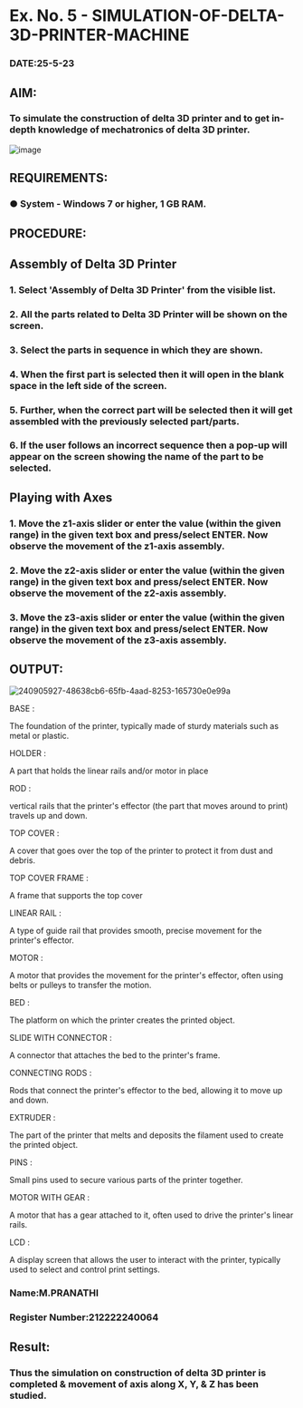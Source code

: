 # Ex. No. 5 - SIMULATION-OF-DELTA-3D-PRINTER-MACHINE

### DATE:25-5-23 
## AIM:
### To simulate the construction of delta 3D printer and to get in-depth knowledge of mechatronics of delta 3D printer.

![image](https://github.com/Sellakumar1987/Ex.-No.-5---SIMULATION-OF-DELTA-3D-PRINTER-MACHINE/assets/113594316/c784471e-098f-456d-9c1b-e9f0ce56cc9b)

## REQUIREMENTS:
### ●	System - Windows 7 or higher, 1 GB RAM.

## PROCEDURE:

## Assembly of Delta 3D Printer
### 1.	Select 'Assembly of Delta 3D Printer' from the visible list.
### 2.	All the parts related to Delta 3D Printer will be shown on the screen.
### 3.	Select the parts in sequence in which they are shown.
### 4.	When the first part is selected then it will open in the blank space in the left side of the screen.
### 5.	Further, when the correct part will be selected then it will get assembled with the previously selected part/parts.
### 6.	If the user follows an incorrect sequence then a pop-up will appear on the screen showing the name of the part to be selected.

## Playing with Axes
### 1.	Move the z1-axis slider or enter the value (within the given range) in the given text box and press/select ENTER. Now observe the movement of the z1-axis assembly.
### 2.	Move the z2-axis slider or enter the value (within the given range) in the given text box and press/select ENTER. Now observe the movement of the z2-axis assembly.
### 3.	Move the z3-axis slider or enter the value (within the given range) in the given text box and press/select ENTER. Now observe the movement of the z3-axis assembly.

## OUTPUT:

![240905927-48638cb6-65fb-4aad-8253-165730e0e99a](https://github.com/MavillaPranathi/Ex.-No.-5---SIMULATION-OF-DELTA-3D-PRINTER-MACHINE/assets/118343610/1093dfb1-d003-4e5f-a5c9-c8ceafea8f12)

BASE :

The foundation of the printer, typically made of sturdy materials such as metal or plastic.

HOLDER :

A part that holds the linear rails and/or motor in place

ROD :

vertical rails that the printer's effector (the part that moves around to print) travels up and down.

TOP COVER :

A cover that goes over the top of the printer to protect it from dust and debris.

TOP COVER FRAME :

A frame that supports the top cover

LINEAR RAIL :

A type of guide rail that provides smooth, precise movement for the printer's effector.

MOTOR :

A motor that provides the movement for the printer's effector, often using belts or pulleys to transfer the motion.

BED :

The platform on which the printer creates the printed object.

SLIDE WITH CONNECTOR :

A connector that attaches the bed to the printer's frame.

CONNECTING RODS :

Rods that connect the printer's effector to the bed, allowing it to move up and down.

EXTRUDER :

The part of the printer that melts and deposits the filament used to create the printed object.

PINS :

Small pins used to secure various parts of the printer together.

MOTOR WITH GEAR :

A motor that has a gear attached to it, often used to drive the printer's linear rails.

LCD :

A display screen that allows the user to interact with the printer, typically used to select and control print settings.

### Name:M.PRANATHI
### Register Number:212222240064

## Result: 
### Thus the simulation on construction of delta 3D printer is completed & movement of axis along X, Y, & Z has been studied.
